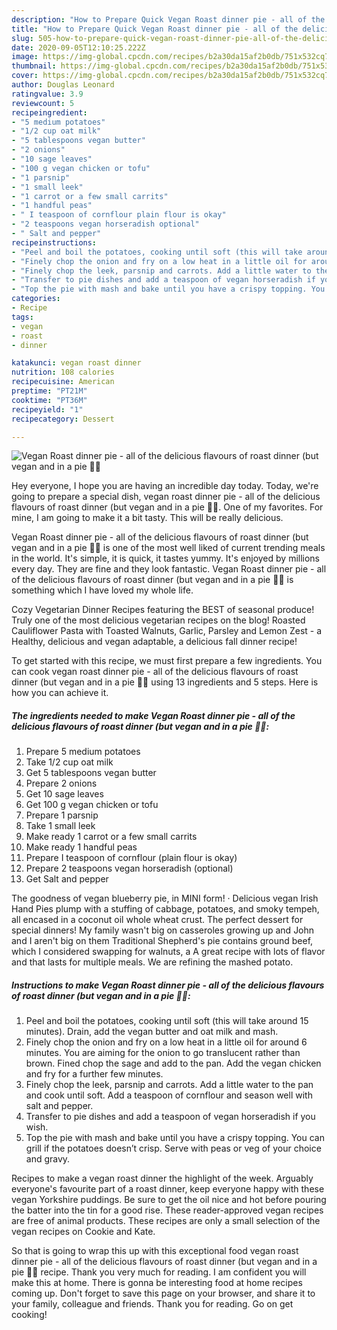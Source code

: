 ```yaml
---
description: "How to Prepare Quick Vegan Roast dinner pie - all of the delicious flavours of roast dinner (but vegan and in a pie 🌱😋"
title: "How to Prepare Quick Vegan Roast dinner pie - all of the delicious flavours of roast dinner (but vegan and in a pie 🌱😋"
slug: 505-how-to-prepare-quick-vegan-roast-dinner-pie-all-of-the-delicious-flavours-of-roast-dinner-but-vegan-and-in-a-pie
date: 2020-09-05T12:10:25.222Z
image: https://img-global.cpcdn.com/recipes/b2a30da15af2b0db/751x532cq70/vegan-roast-dinner-pie-all-of-the-delicious-flavours-of-roast-dinner-but-vegan-and-in-a-pie-🌱😋-recipe-main-photo.jpg
thumbnail: https://img-global.cpcdn.com/recipes/b2a30da15af2b0db/751x532cq70/vegan-roast-dinner-pie-all-of-the-delicious-flavours-of-roast-dinner-but-vegan-and-in-a-pie-🌱😋-recipe-main-photo.jpg
cover: https://img-global.cpcdn.com/recipes/b2a30da15af2b0db/751x532cq70/vegan-roast-dinner-pie-all-of-the-delicious-flavours-of-roast-dinner-but-vegan-and-in-a-pie-🌱😋-recipe-main-photo.jpg
author: Douglas Leonard
ratingvalue: 3.9
reviewcount: 5
recipeingredient:
- "5 medium potatoes"
- "1/2 cup oat milk"
- "5 tablespoons vegan butter"
- "2 onions"
- "10 sage leaves"
- "100 g vegan chicken or tofu"
- "1 parsnip"
- "1 small leek"
- "1 carrot or a few small carrits"
- "1 handful peas"
- " I teaspoon of cornflour plain flour is okay"
- "2 teaspoons vegan horseradish optional"
- " Salt and pepper"
recipeinstructions:
- "Peel and boil the potatoes, cooking until soft (this will take around 15 minutes). Drain, add the vegan butter and oat milk and mash."
- "Finely chop the onion and fry on a low heat in a little oil for around 6 minutes. You are aiming for the onion to go translucent rather than brown. Fined chop the sage and add to the pan. Add the vegan chicken and fry for a further few minutes."
- "Finely chop the leek, parsnip and carrots. Add a little water to the pan and cook until soft. Add a teaspoon of cornflour and season well with salt and pepper."
- "Transfer to pie dishes and add a teaspoon of vegan horseradish if you wish."
- "Top the pie with mash and bake until you have a crispy topping. You can grill if the potatoes doesn’t crisp. Serve with peas or veg of your choice and gravy."
categories:
- Recipe
tags:
- vegan
- roast
- dinner

katakunci: vegan roast dinner 
nutrition: 108 calories
recipecuisine: American
preptime: "PT21M"
cooktime: "PT36M"
recipeyield: "1"
recipecategory: Dessert

---
```



![Vegan Roast dinner pie - all of the delicious flavours of roast dinner (but vegan and in a pie 🌱😋](https://img-global.cpcdn.com/recipes/b2a30da15af2b0db/751x532cq70/vegan-roast-dinner-pie-all-of-the-delicious-flavours-of-roast-dinner-but-vegan-and-in-a-pie-🌱😋-recipe-main-photo.jpg)

Hey everyone, I hope you are having an incredible day today. Today, we're going to prepare a special dish, vegan roast dinner pie - all of the delicious flavours of roast dinner (but vegan and in a pie 🌱😋. One of my favorites. For mine, I am going to make it a bit tasty. This will be really delicious.

Vegan Roast dinner pie - all of the delicious flavours of roast dinner (but vegan and in a pie 🌱😋 is one of the most well liked of current trending meals in the world. It's simple, it is quick, it tastes yummy. It's enjoyed by millions every day. They are fine and they look fantastic. Vegan Roast dinner pie - all of the delicious flavours of roast dinner (but vegan and in a pie 🌱😋 is something which I have loved my whole life.

Cozy Vegetarian Dinner Recipes featuring the BEST of seasonal produce! Truly one of the most delicious vegetarian recipes on the blog! Roasted Cauliflower Pasta with Toasted Walnuts, Garlic, Parsley and Lemon Zest - a Healthy, delicious and vegan adaptable, a delicious fall dinner recipe!


To get started with this recipe, we must first prepare a few ingredients. You can cook vegan roast dinner pie - all of the delicious flavours of roast dinner (but vegan and in a pie 🌱😋 using 13 ingredients and 5 steps. Here is how you can achieve it.

<!--inarticleads1-->

##### The ingredients needed to make Vegan Roast dinner pie - all of the delicious flavours of roast dinner (but vegan and in a pie 🌱😋:

1. Prepare 5 medium potatoes
1. Take 1/2 cup oat milk
1. Get 5 tablespoons vegan butter
1. Prepare 2 onions
1. Get 10 sage leaves
1. Get 100 g vegan chicken or tofu
1. Prepare 1 parsnip
1. Take 1 small leek
1. Make ready 1 carrot or a few small carrits
1. Make ready 1 handful peas
1. Prepare  I teaspoon of cornflour (plain flour is okay)
1. Prepare 2 teaspoons vegan horseradish (optional)
1. Get  Salt and pepper


The goodness of vegan blueberry pie, in MINI form! · Delicious vegan Irish Hand Pies plump with a stuffing of cabbage, potatoes, and smoky tempeh, all encased in a coconut oil whole wheat crust. The perfect dessert for special dinners! My family wasn&#39;t big on casseroles growing up and John and I aren&#39;t big on them Traditional Shepherd&#39;s pie contains ground beef, which I considered swapping for walnuts, a A great recipe with lots of flavor and that lasts for multiple meals. We are refining the mashed potato. 

<!--inarticleads2-->

##### Instructions to make Vegan Roast dinner pie - all of the delicious flavours of roast dinner (but vegan and in a pie 🌱😋:

1. Peel and boil the potatoes, cooking until soft (this will take around 15 minutes). Drain, add the vegan butter and oat milk and mash.
1. Finely chop the onion and fry on a low heat in a little oil for around 6 minutes. You are aiming for the onion to go translucent rather than brown. Fined chop the sage and add to the pan. Add the vegan chicken and fry for a further few minutes.
1. Finely chop the leek, parsnip and carrots. Add a little water to the pan and cook until soft. Add a teaspoon of cornflour and season well with salt and pepper.
1. Transfer to pie dishes and add a teaspoon of vegan horseradish if you wish.
1. Top the pie with mash and bake until you have a crispy topping. You can grill if the potatoes doesn’t crisp. Serve with peas or veg of your choice and gravy.


Recipes to make a vegan roast dinner the highlight of the week. Arguably everyone&#39;s favourite part of a roast dinner, keep everyone happy with these vegan Yorkshire puddings. Be sure to get the oil nice and hot before pouring the batter into the tin for a good rise. These reader-approved vegan recipes are free of animal products. These recipes are only a small selection of the vegan recipes on Cookie and Kate. 

So that is going to wrap this up with this exceptional food vegan roast dinner pie - all of the delicious flavours of roast dinner (but vegan and in a pie 🌱😋 recipe. Thank you very much for reading. I am confident you will make this at home. There is gonna be interesting food at home recipes coming up. Don't forget to save this page on your browser, and share it to your family, colleague and friends. Thank you for reading. Go on get cooking!

